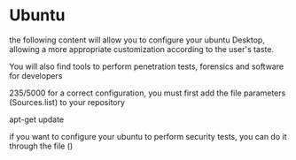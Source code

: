 # Ubuntu

  the following content will allow you to configure your ubuntu Desktop, allowing a more appropriate customization according to the user's taste.

You will also find tools to perform penetration tests, forensics and software for developers


235/5000
for a correct configuration, you must first add the file parameters (Sources.list) to your repository

apt-get update

if you want to configure your ubuntu to perform security tests, you can do it through the file ()

